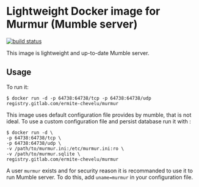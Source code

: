 Lightweight Docker image for Murmur (Mumble server)
===================

[![build status](https://gitlab.com/ermite-chevelu/murmur/badges/master/build.svg)](https://gitlab.com/ermite-chevelu/murmur/commits/master)

This image is lightweight and up-to-date Mumble server.

Usage
-------------------

To run it:

```
$ docker run -d -p 64738:64738/tcp -p 64738:64738/udp registry.gitlab.com/ermite-chevelu/murmur
```

This image uses default configuration file provides by mumble, that is not ideal. To use a custom configuration file and persist database run it with :

```
$ docker run -d \
-p 64738:64738/tcp \
-p 64738:64738/udp \
-v /path/to/murmur.ini:/etc/murmur.ini:ro \
-v /path/to/murmur.sqlite \
registry.gitlab.com/ermite-chevelu/murmur
```

A user `murmur` exists and for security reason it is recommanded to use it to run Mumble server. To do this, add `uname=murmur` in your configuration file.
